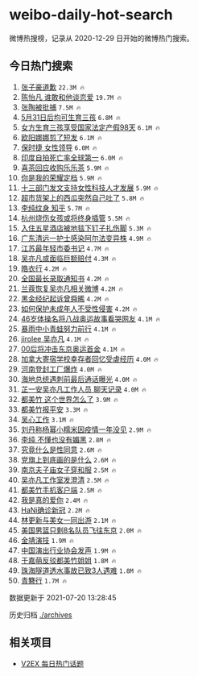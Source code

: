 # weibo-daily-hot-search

微博热搜榜，记录从 2020-12-29 日开始的微博热门搜索。

## 今日热门搜索

<!-- BEGIN -->

1. [张子豪道歉](https://s.weibo.com/weibo?q=%23%E5%BC%A0%E5%AD%90%E8%B1%AA%E9%81%93%E6%AD%89%23&Refer=top) `22.3M 🔥`
1. [陈怡凡 谁敢和他谈恋爱](https://s.weibo.com/weibo?q=%E9%99%88%E6%80%A1%E5%87%A1%20%E8%B0%81%E6%95%A2%E5%92%8C%E4%BB%96%E8%B0%88%E6%81%8B%E7%88%B1&Refer=top) `19.7M 🔥`
1. [张陶被批捕](https://s.weibo.com/weibo?q=%23%E5%BC%A0%E9%99%B6%E8%A2%AB%E6%89%B9%E6%8D%95%23&Refer=top) `7.5M 🔥`
1. [5月31日后均可生育三孩](https://s.weibo.com/weibo?q=%235%E6%9C%8831%E6%97%A5%E5%90%8E%E5%9D%87%E5%8F%AF%E7%94%9F%E8%82%B2%E4%B8%89%E5%AD%A9%23&Refer=top) `6.8M 🔥`
1. [女方生育三孩享受国家法定产假98天](https://s.weibo.com/weibo?q=%23%E5%A5%B3%E6%96%B9%E7%94%9F%E8%82%B2%E4%B8%89%E5%AD%A9%E4%BA%AB%E5%8F%97%E5%9B%BD%E5%AE%B6%E6%B3%95%E5%AE%9A%E4%BA%A7%E5%81%8798%E5%A4%A9%23&Refer=top) `6.1M 🔥`
1. [欧阳娜娜剪了短发](https://s.weibo.com/weibo?q=%23%E6%AC%A7%E9%98%B3%E5%A8%9C%E5%A8%9C%E5%89%AA%E4%BA%86%E7%9F%AD%E5%8F%91%23&Refer=top) `6.1M 🔥`
1. [保时捷 女性领导](https://s.weibo.com/weibo?q=%E4%BF%9D%E6%97%B6%E6%8D%B7%20%E5%A5%B3%E6%80%A7%E9%A2%86%E5%AF%BC&Refer=top) `6.0M 🔥`
1. [印度自拍死亡率全球第一](https://s.weibo.com/weibo?q=%23%E5%8D%B0%E5%BA%A6%E8%87%AA%E6%8B%8D%E6%AD%BB%E4%BA%A1%E7%8E%87%E5%85%A8%E7%90%83%E7%AC%AC%E4%B8%80%23&Refer=top) `6.0M 🔥`
1. [喜茶回应收购乐乐茶](https://s.weibo.com/weibo?q=%23%E5%96%9C%E8%8C%B6%E5%9B%9E%E5%BA%94%E6%94%B6%E8%B4%AD%E4%B9%90%E4%B9%90%E8%8C%B6%23&Refer=top) `5.9M 🔥`
1. [你是我的荣耀定档](https://s.weibo.com/weibo?q=%23%E4%BD%A0%E6%98%AF%E6%88%91%E7%9A%84%E8%8D%A3%E8%80%80%E5%AE%9A%E6%A1%A3%23&Refer=top) `5.9M 🔥`
1. [十三部门发文支持女性科技人才发展](https://s.weibo.com/weibo?q=%23%E5%8D%81%E4%B8%89%E9%83%A8%E9%97%A8%E5%8F%91%E6%96%87%E6%94%AF%E6%8C%81%E5%A5%B3%E6%80%A7%E7%A7%91%E6%8A%80%E4%BA%BA%E6%89%8D%E5%8F%91%E5%B1%95%23&Refer=top) `5.9M 🔥`
1. [超市货架上的西瓜突然自己吐了](https://s.weibo.com/weibo?q=%23%E8%B6%85%E5%B8%82%E8%B4%A7%E6%9E%B6%E4%B8%8A%E7%9A%84%E8%A5%BF%E7%93%9C%E7%AA%81%E7%84%B6%E8%87%AA%E5%B7%B1%E5%90%90%E4%BA%86%23&Refer=top) `5.8M 🔥`
1. [李纯纹身 知乎](https://s.weibo.com/weibo?q=%E6%9D%8E%E7%BA%AF%E7%BA%B9%E8%BA%AB%20%E7%9F%A5%E4%B9%8E&Refer=top) `5.7M 🔥`
1. [杭州烧伤女孩或将终身插管](https://s.weibo.com/weibo?q=%23%E6%9D%AD%E5%B7%9E%E7%83%A7%E4%BC%A4%E5%A5%B3%E5%AD%A9%E6%88%96%E5%B0%86%E7%BB%88%E8%BA%AB%E6%8F%92%E7%AE%A1%23&Refer=top) `5.5M 🔥`
1. [入住五星酒店被地毯下钉子扎伤脚](https://s.weibo.com/weibo?q=%23%E5%85%A5%E4%BD%8F%E4%BA%94%E6%98%9F%E9%85%92%E5%BA%97%E8%A2%AB%E5%9C%B0%E6%AF%AF%E4%B8%8B%E9%92%89%E5%AD%90%E6%89%8E%E4%BC%A4%E8%84%9A%23&Refer=top) `5.3M 🔥`
1. [广东清远一护士感染阿尔法变异株](https://s.weibo.com/weibo?q=%23%E5%B9%BF%E4%B8%9C%E6%B8%85%E8%BF%9C%E4%B8%80%E6%8A%A4%E5%A3%AB%E6%84%9F%E6%9F%93%E9%98%BF%E5%B0%94%E6%B3%95%E5%8F%98%E5%BC%82%E6%A0%AA%23&Refer=top) `4.9M 🔥`
1. [江苏最年轻市委书记](https://s.weibo.com/weibo?q=%23%E6%B1%9F%E8%8B%8F%E6%9C%80%E5%B9%B4%E8%BD%BB%E5%B8%82%E5%A7%94%E4%B9%A6%E8%AE%B0%23&Refer=top) `4.7M 🔥`
1. [吴亦凡或面临巨额赔付](https://s.weibo.com/weibo?q=%23%E5%90%B4%E4%BA%A6%E5%87%A1%E6%88%96%E9%9D%A2%E4%B8%B4%E5%B7%A8%E9%A2%9D%E8%B5%94%E4%BB%98%23&Refer=top) `4.3M 🔥`
1. [皓衣行](https://s.weibo.com/weibo?q=%E7%9A%93%E8%A1%A3%E8%A1%8C&Refer=top) `4.2M 🔥`
1. [全国最长录取通知书](https://s.weibo.com/weibo?q=%23%E5%85%A8%E5%9B%BD%E6%9C%80%E9%95%BF%E5%BD%95%E5%8F%96%E9%80%9A%E7%9F%A5%E4%B9%A6%23&Refer=top) `4.2M 🔥`
1. [兰蔻恢复吴亦凡相关微博](https://s.weibo.com/weibo?q=%23%E5%85%B0%E8%94%BB%E6%81%A2%E5%A4%8D%E5%90%B4%E4%BA%A6%E5%87%A1%E7%9B%B8%E5%85%B3%E5%BE%AE%E5%8D%9A%23&Refer=top) `4.2M 🔥`
1. [黑金经纪起诉曾舜晞](https://s.weibo.com/weibo?q=%23%E9%BB%91%E9%87%91%E7%BB%8F%E7%BA%AA%E8%B5%B7%E8%AF%89%E6%9B%BE%E8%88%9C%E6%99%9E%23&Refer=top) `4.2M 🔥`
1. [如何保护未成年人不受性侵害](https://s.weibo.com/weibo?q=%23%E5%A6%82%E4%BD%95%E4%BF%9D%E6%8A%A4%E6%9C%AA%E6%88%90%E5%B9%B4%E4%BA%BA%E4%B8%8D%E5%8F%97%E6%80%A7%E4%BE%B5%E5%AE%B3%23&Refer=top) `4.2M 🔥`
1. [46岁体操名将八战奥运故事看哭网友](https://s.weibo.com/weibo?q=%2346%E5%B2%81%E4%BD%93%E6%93%8D%E5%90%8D%E5%B0%86%E5%85%AB%E6%88%98%E5%A5%A5%E8%BF%90%E6%95%85%E4%BA%8B%E7%9C%8B%E5%93%AD%E7%BD%91%E5%8F%8B%23&Refer=top) `4.1M 🔥`
1. [暴雨中小青蛙努力前行](https://s.weibo.com/weibo?q=%23%E6%9A%B4%E9%9B%A8%E4%B8%AD%E5%B0%8F%E9%9D%92%E8%9B%99%E5%8A%AA%E5%8A%9B%E5%89%8D%E8%A1%8C%23&Refer=top) `4.1M 🔥`
1. [jirolee 吴亦凡](https://s.weibo.com/weibo?q=jirolee%20%E5%90%B4%E4%BA%A6%E5%87%A1&Refer=top) `4.1M 🔥`
1. [00后将冲击东京奥运首金](https://s.weibo.com/weibo?q=%2300%E5%90%8E%E5%B0%86%E5%86%B2%E5%87%BB%E4%B8%9C%E4%BA%AC%E5%A5%A5%E8%BF%90%E9%A6%96%E9%87%91%23&Refer=top) `4.1M 🔥`
1. [加拿大寄宿学校幸存者回忆受虐经历](https://s.weibo.com/weibo?q=%23%E5%8A%A0%E6%8B%BF%E5%A4%A7%E5%AF%84%E5%AE%BF%E5%AD%A6%E6%A0%A1%E5%B9%B8%E5%AD%98%E8%80%85%E5%9B%9E%E5%BF%86%E5%8F%97%E8%99%90%E7%BB%8F%E5%8E%86%23&Refer=top) `4.0M 🔥`
1. [河南登封工厂爆炸](https://s.weibo.com/weibo?q=%23%E6%B2%B3%E5%8D%97%E7%99%BB%E5%B0%81%E5%B7%A5%E5%8E%82%E7%88%86%E7%82%B8%23&Refer=top) `4.0M 🔥`
1. [海地总统遇刺前最后通话曝光](https://s.weibo.com/weibo?q=%23%E6%B5%B7%E5%9C%B0%E6%80%BB%E7%BB%9F%E9%81%87%E5%88%BA%E5%89%8D%E6%9C%80%E5%90%8E%E9%80%9A%E8%AF%9D%E6%9B%9D%E5%85%89%23&Refer=top) `4.0M 🔥`
1. [芷一安吴亦凡工作人员 聊天记录](https://s.weibo.com/weibo?q=%E8%8A%B7%E4%B8%80%E5%AE%89%E5%90%B4%E4%BA%A6%E5%87%A1%E5%B7%A5%E4%BD%9C%E4%BA%BA%E5%91%98%20%E8%81%8A%E5%A4%A9%E8%AE%B0%E5%BD%95&Refer=top) `4.0M 🔥`
1. [都美竹 这个世界怎么了](https://s.weibo.com/weibo?q=%E9%83%BD%E7%BE%8E%E7%AB%B9%20%E8%BF%99%E4%B8%AA%E4%B8%96%E7%95%8C%E6%80%8E%E4%B9%88%E4%BA%86&Refer=top) `3.9M 🔥`
1. [都美竹报平安](https://s.weibo.com/weibo?q=%23%E9%83%BD%E7%BE%8E%E7%AB%B9%E6%8A%A5%E5%B9%B3%E5%AE%89%23&Refer=top) `3.3M 🔥`
1. [吴心工作](https://s.weibo.com/weibo?q=%23%E5%90%B4%E5%BF%83%E5%B7%A5%E4%BD%9C%23&Refer=top) `3.1M 🔥`
1. [刘丹称杨幂小糯米因疫情一年没见](https://s.weibo.com/weibo?q=%23%E5%88%98%E4%B8%B9%E7%A7%B0%E6%9D%A8%E5%B9%82%E5%B0%8F%E7%B3%AF%E7%B1%B3%E5%9B%A0%E7%96%AB%E6%83%85%E4%B8%80%E5%B9%B4%E6%B2%A1%E8%A7%81%23&Refer=top) `2.9M 🔥`
1. [李纯 不懂也没有媚黑](https://s.weibo.com/weibo?q=%E6%9D%8E%E7%BA%AF%20%E4%B8%8D%E6%87%82%E4%B9%9F%E6%B2%A1%E6%9C%89%E5%AA%9A%E9%BB%91&Refer=top) `2.8M 🔥`
1. [究竟什么是性同意](https://s.weibo.com/weibo?q=%23%E7%A9%B6%E7%AB%9F%E4%BB%80%E4%B9%88%E6%98%AF%E6%80%A7%E5%90%8C%E6%84%8F%23&Refer=top) `2.6M 🔥`
1. [党旗上到底画的是什么](https://s.weibo.com/weibo?q=%23%E5%85%9A%E6%97%97%E4%B8%8A%E5%88%B0%E5%BA%95%E7%94%BB%E7%9A%84%E6%98%AF%E4%BB%80%E4%B9%88%23&Refer=top) `2.6M 🔥`
1. [南京夫子庙女子穿和服](https://s.weibo.com/weibo?q=%23%E5%8D%97%E4%BA%AC%E5%A4%AB%E5%AD%90%E5%BA%99%E5%A5%B3%E5%AD%90%E7%A9%BF%E5%92%8C%E6%9C%8D%23&Refer=top) `2.5M 🔥`
1. [吴亦凡工作室发澄清](https://s.weibo.com/weibo?q=%23%E5%90%B4%E4%BA%A6%E5%87%A1%E5%B7%A5%E4%BD%9C%E5%AE%A4%E5%8F%91%E6%BE%84%E6%B8%85%23&Refer=top) `2.5M 🔥`
1. [都美竹手机客户端](https://s.weibo.com/weibo?q=%23%E9%83%BD%E7%BE%8E%E7%AB%B9%E6%89%8B%E6%9C%BA%E5%AE%A2%E6%88%B7%E7%AB%AF%23&Refer=top) `2.5M 🔥`
1. [我是真的爱你](https://s.weibo.com/weibo?q=%23%E6%88%91%E6%98%AF%E7%9C%9F%E7%9A%84%E7%88%B1%E4%BD%A0%23&Refer=top) `2.4M 🔥`
1. [HaNi确诊新冠](https://s.weibo.com/weibo?q=%23HaNi%E7%A1%AE%E8%AF%8A%E6%96%B0%E5%86%A0%23&Refer=top) `2.2M 🔥`
1. [林更新与美女一同出游](https://s.weibo.com/weibo?q=%23%E6%9E%97%E6%9B%B4%E6%96%B0%E4%B8%8E%E7%BE%8E%E5%A5%B3%E4%B8%80%E5%90%8C%E5%87%BA%E6%B8%B8%23&Refer=top) `2.1M 🔥`
1. [美国男篮只剩8名队员飞往东京](https://s.weibo.com/weibo?q=%23%E7%BE%8E%E5%9B%BD%E7%94%B7%E7%AF%AE%E5%8F%AA%E5%89%A98%E5%90%8D%E9%98%9F%E5%91%98%E9%A3%9E%E5%BE%80%E4%B8%9C%E4%BA%AC%23&Refer=top) `2.0M 🔥`
1. [金靖演技](https://s.weibo.com/weibo?q=%23%E9%87%91%E9%9D%96%E6%BC%94%E6%8A%80%23&Refer=top) `1.9M 🔥`
1. [中国演出行业协会发声](https://s.weibo.com/weibo?q=%23%E4%B8%AD%E5%9B%BD%E6%BC%94%E5%87%BA%E8%A1%8C%E4%B8%9A%E5%8D%8F%E4%BC%9A%E5%8F%91%E5%A3%B0%23&Refer=top) `1.9M 🔥`
1. [于嘉萌反驳都美竹姐姐](https://s.weibo.com/weibo?q=%23%E4%BA%8E%E5%98%89%E8%90%8C%E5%8F%8D%E9%A9%B3%E9%83%BD%E7%BE%8E%E7%AB%B9%E5%A7%90%E5%A7%90%23&Refer=top) `1.8M 🔥`
1. [珠海隧道透水事故已致3人遇难](https://s.weibo.com/weibo?q=%23%E7%8F%A0%E6%B5%B7%E9%9A%A7%E9%81%93%E9%80%8F%E6%B0%B4%E4%BA%8B%E6%95%85%E5%B7%B2%E8%87%B43%E4%BA%BA%E9%81%87%E9%9A%BE%23&Refer=top) `1.8M 🔥`
1. [青簪行](https://s.weibo.com/weibo?q=%E9%9D%92%E7%B0%AA%E8%A1%8C&Refer=top) `1.7M 🔥`

数据更新于 2021-07-20 13:28:45

<!-- END -->

历史归档 [./archives](./archives)

## 相关项目

- [V2EX 每日热门话题](https://github.com/boojack/v2ex-daily-hot-topic)
